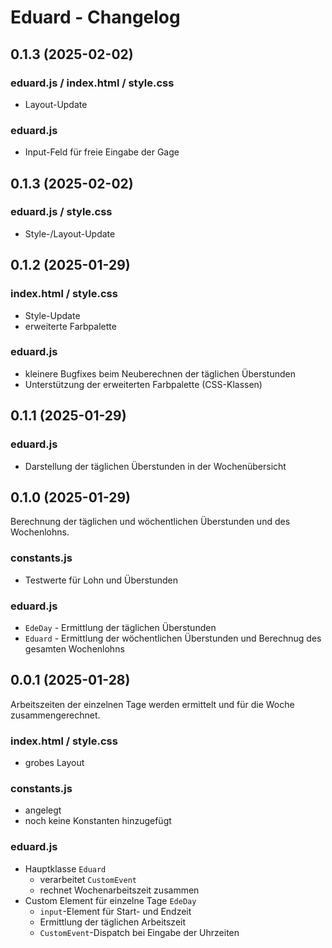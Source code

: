 # Eduard - Changelog

## 0.1.3 (2025-02-02)

### eduard.js / index.html / style.css
- Layout-Update

### eduard.js
- Input-Feld für freie Eingabe der Gage

## 0.1.3 (2025-02-02)

### eduard.js / style.css
- Style-/Layout-Update

## 0.1.2 (2025-01-29)

### index.html / style.css
- Style-Update
- erweiterte Farbpalette

### eduard.js
- kleinere Bugfixes beim Neuberechnen der täglichen Überstunden
- Unterstützung der erweiterten Farbpalette (CSS-Klassen)

## 0.1.1 (2025-01-29)

### eduard.js
- Darstellung der täglichen Überstunden in der Wochenübersicht

## 0.1.0 (2025-01-29)

Berechnung der täglichen und wöchentlichen Überstunden und des Wochenlohns.

### constants.js
- Testwerte für Lohn und Überstunden

### eduard.js
- `EdeDay` - Ermittlung der täglichen Überstunden
- `Eduard` - Ermittlung der wöchentlichen Überstunden und Berechnug des gesamten Wochenlohns

## 0.0.1 (2025-01-28)

Arbeitszeiten der einzelnen Tage werden ermittelt und für die Woche zusammengerechnet.

### index.html / style.css
- grobes Layout

### constants.js
- angelegt
- noch keine Konstanten hinzugefügt

### eduard.js
- Hauptklasse `Eduard`
  - verarbeitet `CustomEvent`
  - rechnet Wochenarbeitszeit zusammen
- Custom Element für einzelne Tage `EdeDay`
  - `input`-Element für Start- und Endzeit
  - Ermittlung der täglichen Arbeitszeit
  - `CustomEvent`-Dispatch bei Eingabe der Uhrzeiten
